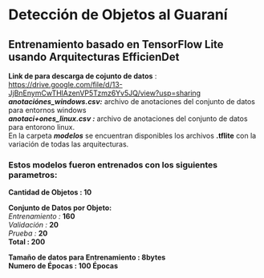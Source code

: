 # Detección de Objetos al Guaraní 
## Entrenamiento basado en TensorFlow Lite usando Arquitecturas EfficienDet

**Link de para descarga de cojunto de datos** : https://drive.google.com/file/d/13-JjBnEnymCwTHlAzenVP5Tzmz6Yv5JQ/view?usp=sharing
***anotaciónes_windows.csv:*** archivo de anotaciones del conjunto de datos  para entornos windows    
***anotaci+ones_linux.csv :*** archivo de anotaciones del conjunto de datos para entorono linux.     
En la carpeta ***modelos*** se encuentran disponibles  los archivos **.tflite** con la variación de todas las  arquitecturas.   
### Estos modelos fueron entrenados con los  siguientes parametros:

**Cantidad de Objetos : 10**

**Conjunto de Datos por Objeto:**  
*Entrenamiento :*  **160**                                      
*Validación    :*   **20**    
*Prueba        :*   **20**   
**Total         :  200** 
                              
**Tamaño de datos para Entrenamiento : 8bytes**   
**Numero de Épocas : 100 Épocas**
                              
